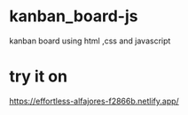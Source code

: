 # kanban_board-js
kanban board using html ,css and javascript
# try it on
https://effortless-alfajores-f2866b.netlify.app/

